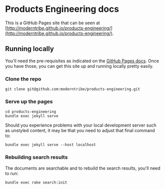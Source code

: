 # Products Engineering docs

This is a GitHub Pages site that can be seen at [http://moderntribe.github.io/products-engineering/](http://moderntribe.github.io/products-engineering/).

## Running locally

You'll need the pre-requisites as indicated on the [GitHub Pages docs](https://help.github.com/articles/setting-up-your-github-pages-site-locally-with-jekyll/). Once you have those, you can get this site up and running locally pretty easily.

### Clone the repo

```
git clone git@github.com:moderntribe/products-engineering.git
```

### Serve up the pages

```
cd products-engineering
bundle exec jekyll serve
```

Should you experience problems with your local development server such as unstyled content, it may be that you need
to adjust that final command to:

```
bundle exec jekyll serve --host localhost
```

### Rebuilding search results

The documents are searchable and to rebuild the search results, you'll need to run:

```
bundle exec rake search:init
```
